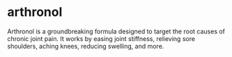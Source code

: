 # arthronol
Arthronol is a groundbreaking formula designed to target the root causes of chronic joint pain. It works by easing joint stiffness, relieving sore shoulders, aching knees, reducing swelling, and more.
